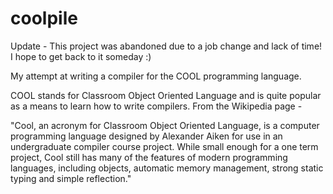 # coolpile

Update - This project was abandoned due to a job change and lack of time! I hope to get back to it someday :)

My attempt at writing a compiler for the COOL programming language. 

COOL stands for Classroom Object Oriented Language and is quite popular as a means to learn how to write compilers. From the Wikipedia page -

"Cool, an acronym for Classroom Object Oriented Language, is a computer programming language designed by Alexander Aiken for use in an undergraduate compiler course project. While small enough for a one term project, Cool still has many of the features of modern programming languages, including objects, automatic memory management, strong static typing and simple reflection."
